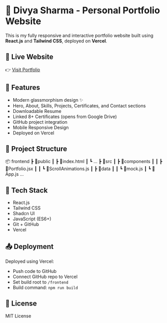 # 💼 Divya Sharma - Personal Portfolio Website

This is my fully responsive and interactive portfolio website built using **React.js** and **Tailwind CSS**, deployed on **Vercel**.

## 🔗 Live Website
👉 [Visit Portfolio](https://your-custom-name.vercel.app)

## 🚀 Features
- Modern glassmorphism design ✨
- Hero, About, Skills, Projects, Certificates, and Contact sections
- Downloadable Resume
- Linked 8+ Certificates (opens from Google Drive)
- GitHub project integration
- Mobile Responsive Design
- Deployed on Vercel

## 📁 Project Structure
📦 frontend
┣ 📂public
┃ ┣ 📄index.html
┃ ┗ ...
┣ 📂src
┃ ┣ 📂components
┃ ┃ ┣ 📄Portfolio.jsx
┃ ┃ ┗ 📄ScrollAnimations.js
┃ ┣ 📂data
┃ ┃ ┗ 📄mock.js
┃ ┗ 📄App.js
...

## 🧪 Tech Stack
- React.js
- Tailwind CSS
- Shadcn UI
- JavaScript (ES6+)
- Git + GitHub
- Vercel

## 📤 Deployment
Deployed using Vercel:
- Push code to GitHub
- Connect GitHub repo to Vercel
- Set build root to `/frontend`
- Build command: `npm run build`

## 📄 License
MIT License
